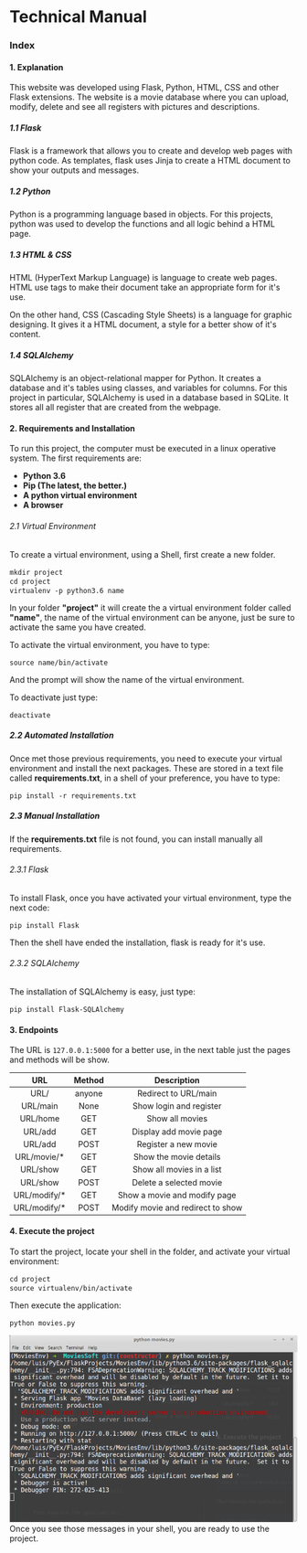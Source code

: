 # Technical Manual
### Index

#### 1. Explanation
This website was developed using Flask, Python, HTML, CSS and other Flask extensions. The website is a movie database where you can upload, modify, delete and see all registers with pictures and descriptions.

##### 1.1 Flask
Flask is a framework that allows you to create and develop web pages with python code. As templates, flask uses Jinja to create a HTML document to show your outputs and messages.

##### 1.2 Python
Python is a programming language based in objects. For this projects, python was used to develop the functions and all logic behind a HTML page.

##### 1.3 HTML & CSS
HTML (HyperText Markup Language) is language to create web pages. HTML use tags to make their document take an appropriate form for it's use.

On the other hand, CSS (Cascading Style Sheets) is a language for graphic designing. It gives it a HTML document, a style for a better show of it's content.

##### 1.4 SQLAlchemy
SQLAlchemy is an object-relational mapper for Python. It creates a database and it's tables using classes, and variables for columns. For this project in particular, SQLAlchemy is used in a database based in SQLite. It stores all all register that are created from the webpage.

#### 2. Requirements and Installation
To run this project, the computer must be executed in a linux operative system. The first requirements are:

- **Python 3.6**
- **Pip (The latest, the better.)**
- **A python virtual environment**
- **A browser**

###### 2.1 Virtual Environment
To create a virtual environment, using a Shell, first create a new folder.
```
mkdir project
cd project
virtualenv -p python3.6 name
```

In your folder **"project"** it will create the a virtual environment folder called **"name"**, the name of the virtual environment can be anyone, just be sure to activate the same you have created.

To activate the virtual environment, you have to type:
```
source name/bin/activate
```

And the prompt will show the name of the virtual environment.

To deactivate just type:

```
deactivate
```

##### 2.2 Automated Installation
Once met those previous requirements, you need to execute your virtual environment and install the next packages. These are stored in a text file called **requirements.txt**, in a shell of your preference, you have to type:
```
pip install -r requirements.txt
```

##### 2.3 Manual Installation
If the **requirements.txt** file is not found, you can install manually all requirements.

###### 2.3.1 Flask
To install Flask, once you have activated your virtual environment, type the next code:
```
pip install Flask
```

Then the shell have ended the installation, flask is ready for it's use.

###### 2.3.2 SQLAlchemy
The installation of SQLAlchemy is easy, just type:
```
pip install Flask-SQLAlchemy
```

#### 3. Endpoints
The URL is `127.0.0.1:5000` for a better use, in the next table just the pages and methods will be show.

|      URL     |        Method        |           Description         |
|    :-----:   |       :-------:      |          :-----------:        |
|   URL/       |        anyone        |      Redirect to URL/main     |
|URL/main      |        None          |    Show login and register    |
| URL/home     |        GET           |        Show all movies        |
| URL/add      |        GET           |     Display add movie page    |
| URL/add      |        POST          |      Register a new movie     |
| URL/movie/*  |        GET           |     Show the movie details    |
| URL/show     |        GET           |   Show all movies in a list   |
| URL/show     |        POST          |    Delete a selected movie    |
| URL/modify/* |        GET           |  Show a movie and modify page |
| URL/modify/* |        POST          | Modify movie and redirect to show |

#### 4. Execute the project
To start the project, locate your shell in the folder, and activate your virtual environment:
```
cd project
source virtualenv/bin/activate
```

Then execute the application:
```
python movies.py
```
![img1](/docs/img1.png)
Once you see those messages in your shell, you are ready to use the project.
